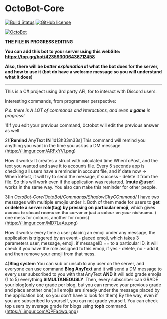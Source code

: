 # OctoBot-Core
[![Build Status](https://travis-ci.org/petrspelos/Community-Discord-BOT.svg?branch=master)](https://travis-ci.org/mylorik/OctoBot-Core)
[![GitHub license](https://img.shields.io/badge/license-MIT-blue.svg)](https://github.com/mylorik/OctoBot-Core/blob/master/LICENSE)

<a href="https://discordbots.org/bot/423593006436712458" >
  <img src="https://discordbots.org/api/widget/423593006436712458.svg" alt="OctoBot" />
</a>

**THE FILE IN PROGRESS EDITING**

**You can add this bot to your server using this webSite: https://top.gg/bot/423593006436712458**

**Also, there will be _better explanation_ of what the bot does for the server, and how to use it (bot do have a welcome message so you will understand what it does)**



-------------------------------------------------------------------------------------------------------------------


This is a C# project using 3rd party API, for to interact with Discord users. 

Interesting commands, from programmer perspective:

*P.s. there is A LOT of commands and interactions, and even **a game** in progress!*

1)If you edit your previous command, Octobot will edit the previous answer as well

2)[**Remind** AnyText **IN** 1d13h33m33s] This command will remind you anything you want in the time you ask as a DM message. (https://i.imgur.com/ARFxYVl.png)

How it works: It creates a struct with calculated time WhenToPost, and the text you wanted and save it to accounts file. Every 5 seconds app is checking all users have a reminder in account file, and if date now => WhenToPost, it will try to send the message, if success - delete it from the file. So this will work even if the application was restarted. [**mute @user**] works in the same way. You also can make this reminder for other people.

3)In *OctoBot-Core/OctoBot/Commands/ShadowCItyCOmmand/* I have two messages with multiple emojis under it. Both of them made for users to **get or delete a server role(tag) by pressing on particular emoji**, which gives access to closed rooms on the server or just a colour on your nickname. ( one mess for colours, another for rooms) (https://i.imgur.com/MD7LaAs.png)

How it works: every time a user placing an emoji under any message, the application is triggered by an event - placed emoji, which takes 3 parameters user, message, emoji. if messageID == to a particular ID, it will check if you have the role assigned to this emoji, if yes - delete, no - add it, and then remove your emoji from that mess. 

4)**Blog system** You can sub or unsub to any user on the server, and everyone can use command **Blog AnyText** and it will send a DM message to every user subscribed to you with that AnyText **AND** it will add grade emojis (1 to 5) everything **SIMULTANEOUSLY**. Then, every subscriber can GRADE your blog(only one grade per blog, but you can remove your previous grade and place another one( all emojis are already under the message placed by the application bot, so you don't have to look for them) By the way, even if you are subscribed to yourself, you can not grade yourself. You can check top users by average grade for blogs using **topb** command. (https://i.imgur.com/QPFa4wq.png)
